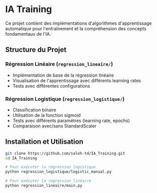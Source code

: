 # IA Training

Ce projet contient des implémentations d'algorithmes d'apprentissage automatique pour l'entraînement et la compréhension des concepts fondamentaux de l'IA.

## Structure du Projet

### Régression Linéaire (`regression_lineaire/`)
- Implémentation de base de la régression linéaire
- Visualisation de l'apprentissage avec différents learning rates
- Tests avec différentes configurations

### Régression Logistique (`regression_logistique/`)
- Classification binaire
- Utilisation de la fonction sigmoid
- Tests avec différents paramètres (learning rate, epochs)
- Comparaison avec/sans StandardScaler

## Installation et Utilisation

```bash
git clone https://github.com/saleh-td/IA_Training.git
cd IA_Training

# Pour exécuter la régression logistique
python regression_logistique/logistic_manual.py

# Pour exécuter la régression linéaire
python regression_lineaire/main.py